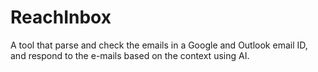 # ReachInbox
A tool that parse and check the emails in a Google and Outlook email ID, and respond to the e-mails based on the context using AI.
